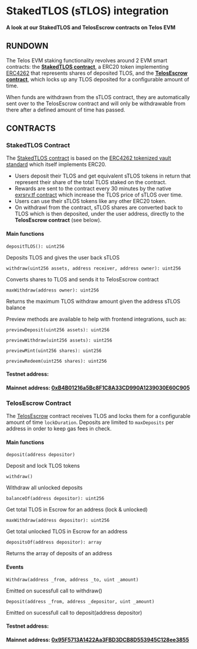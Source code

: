 # StakedTLOS (sTLOS) integration

__A look at our StakedTLOS and TelosEscrow contracts on Telos EVM__

## RUNDOWN

The Telos EVM staking functionality revolves around 2 EVM smart contracts: the [__StakedTLOS contract__](https://github.com/telosnetwork/stlos/blob/dev/contracts/StakedTLOS.sol), a ERC20 token implementing [ERC4262](https://docs.openzeppelin.com/contracts/4.x/api/token/erc20#ERC4626) that represents shares of deposited TLOS, and the [__TelosEscrow contract__](https://github.com/telosnetwork/stlos/blob/dev/contracts/TelosEscrow.sol), which locks up any TLOS deposited for a configurable amount of time.

When funds are withdrawn from the sTLOS contract, they are automatically sent over to the TelosEscrow contract and will only be withdrawable from there after a defined amount of time has passed.

## CONTRACTS

### StakedTLOS Contract

The [StakedTLOS contract](https://github.com/telosnetwork/stlos/blob/dev/contracts/StakedTLOS.sol) is based on the [ERC4262 tokenized vault standard](https://docs.openzeppelin.com/contracts/4.x/api/token/erc20#ERC4626) which itself implements ERC20. 

- Users deposit their TLOS and get equivalent sTLOS tokens in return that represent their share of the total TLOS staked on the contract. 
- Rewards are sent to the contract every 30 minutes by the native [exrsrv.tf contract](https://github.com/telosnetwork/telos-distribute/blob/stlos/src/eosio.tedp.cpp) which increase the TLOS price of sTLOS over time. 
- Users can use their sTLOS tokens like any other ERC20 token.
- On withdrawl from the contract, sTLOS shares are converted back to TLOS which is then deposited, under the user address, directly to the __TelosEscrow contract__ (see below). 

#### Main functions

`depositTLOS(): uint256`

Deposits TLOS and gives the user back sTLOS

`withdraw(uint256 assets, address receiver, address owner): uint256`

Converts shares to TLOS and sends it to TelosEscrow contract

`maxWithdraw(address owner): uint256`

Returns the maximum TLOS withdraw amount given the address sTLOS balance

Preview methods are available to help with frontend integrations, such as:

`previewDeposit(uint256 assets): uint256`

`previewWithdraw(uint256 assets): uint256`

`previewMint(uint256 shares): uint256`

`previewRedeem(uint256 shares): uint256`

#### Testnet address:
#### Mainnet address: [0xB4B01216a5Bc8F1C8A33CD990A1239030E60C905](https://teloscan.io/address/0xB4B01216a5Bc8F1C8A33CD990A1239030E60C905)

### TelosEscrow Contract

The [TelosEscrow](https://github.com/telosnetwork/stlos/blob/dev/contracts/TelosEscrow.sol) contract receives TLOS and locks them for a configurable amount of time `lockDuration`. Deposits are limited to `maxDeposits` per address in order to keep gas fees in check. 

#### Main functions

`deposit(address depositor)`

Deposit and lock TLOS tokens

`withdraw()`

Withdraw all unlocked deposits

`balanceOf(address depositor): uint256`

Get total TLOS in Escrow for an address (lock & unlocked)

`maxWithdraw(address depositor): uint256`

Get total unlocked TLOS in Escrow for an address

`depositsOf(address depositor): array`

Returns the array of deposits of an address

#### Events

`Withdraw(address _from, address _to, uint _amount)`

Emitted on sucessfull call to withdraw()

`Deposit(address _from, address _depositor, uint _amount)`

Emitted on sucessfull call to deposit(address depositor)

#### Testnet address:
#### Mainnet address: [0x95F5713A1422Aa3FBD3DCB8D553945C128ee3855](https://teloscan.io/address/0x95F5713A1422Aa3FBD3DCB8D553945C128ee3855)
